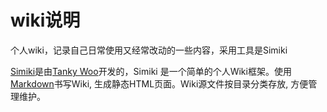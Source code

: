 # wiki说明
个人wiki，记录自己日常使用又经常改动的一些内容，采用工具是Simiki

[Simiki](http://simiki.org/)是由[Tanky Woo](https://tankywoo.com/)开发的，Simiki 是一个简单的个人Wiki框架。使用[Markdown](https://daringfireball.net/projects/markdown/)书写Wiki, 生成静态HTML页面。Wiki源文件按目录分类存放, 方便管理维护。

